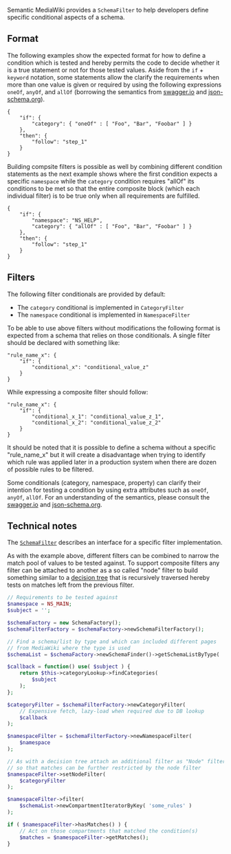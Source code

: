 Semantic MediaWiki provides a `SchemaFilter` to help developers define specific conditional aspects of a schema.

## Format

The following examples show the expected format for how to define a condition which is tested and hereby permits the code to decide whether it is a true statement or not for those tested values. Aside from the `if` + `keyword` notation, some statements allow the clarify the requirements when more than one value is given or required by using the following expressions `oneOf`, `anyOf`, and `allOf` (borrowing the semantics from  [swagger.io][swagger.io] and [json-schema.org][json-schema.org]).

```
{
	"if": {
		"category": { "oneOf" : [ "Foo", "Bar", "Foobar" ] }
	},
	"then": {
		"follow": "step_1"
	}
}
```

Building compsite filters is possible as well by combining different condition statements as the next example shows where the first condition expects a specific `namespace` while the `category` condition requires "allOf" its conditions to be met so that the entire composite block (which each individual filter) is to be true only when all requirements are fulfilled.

```
{
	"if": {
		"namespace": "NS_HELP",
		"category": { "allOf" : [ "Foo", "Bar", "Foobar" ] }
	},
	"then": {
		"follow": "step_1"
	}
}
```

## Filters

 The following filter conditionals are provided by default:

- The `category` conditional is implemented in `CategoryFilter`
- The `namespace` conditional is implemented in `NamespaceFilter`

To be able to use above filters without modifications the following format is expected from a schema that relies on those conditionals. A single filter should be declared with something like:

```
"rule_name_x": {
	"if": {
		"conditional_x": "conditional_value_z"
	}
}
```

While expressing a composite filter should follow:

```
"rule_name_x": {
	"if": {
		"conditional_x_1": "conditional_value_z_1",
		"conditional_x_2": "conditional_value_z_2"
	}
}
```

It should be noted that it is possible to define a schema without a specific "rule_name_x" but it will create a disadvantage when trying to identify which rule was applied later in a production system when there are dozen of possible rules to be filtered.

Some conditionals (category, namespace, property) can clarify their intention for testing a condition by using extra attributes such as `oneOf`, `anyOf`, `allOf`. For an understanding of the semantics, please consult the [swagger.io][swagger.io] and [json-schema.org][json-schema.org].

## Technical notes

The [`SchemaFilter`](https://github.com/SemanticMediaWiki/SemanticMediaWiki/blob/master/src/Schema/SchemaFilter.php) describes an interface for a specific filter implementation.

As with the example above, different filters can be combined to narrow the match pool of values to be tested against. To support composite filters any filter can be attached to another as a so called "node" filter to build something similar to a [decision tree][decision-tree] that is recursively traversed hereby tests on matches left from the previous filter.

```php
// Requirements to be tested against
$namespace = NS_MAIN;
$subject = '';

$schemaFactory = new SchemaFactory();
$schemaFilterFactory = $schemaFactory->newSchemaFilterFactory();

// Find a schema/list by type and which can included different pages
// from MediaWiki where the type is used
$schemaList = $schemaFactory->newSchemaFinder()->getSchemaListByType( 'SOME_SCHEMA' );

$callback = function() use( $subject ) {
	return $this->categoryLookup->findCategories(
		$subject
	);
};

$categoryFilter = $schemaFilterFactory->newCategoryFilter(
	// Expensive fetch, lazy-load when required due to DB lookup
	$callback
);

$namespaceFilter = $schemaFilterFactory->newNamespaceFilter(
	$namespace
);

// As with a decision tree attach an additional filter as "Node" filter
// so that matches can be further restricted by the node filter
$namespaceFilter->setNodeFilter(
	$categoryFilter
);

$namespaceFilter->filter(
	$schemaList->newCompartmentIteratorByKey( 'some_rules' )
);

if ( $namespaceFilter->hasMatches() ) {
	// Act on those compartments that matched the condition(s)
	$matches = $namespaceFilter->getMatches();
}
```

[swagger.io]: https://swagger.io/docs/specification/data-models/oneof-anyof-allof-not
[json-schema.org]: https://json-schema.org/understanding-json-schema/reference/combining.html
[decision-tree]: https://en.wikipedia.org/wiki/Decision_tree
